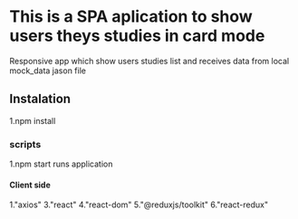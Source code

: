 # This is a SPA aplication to show users theys studies in card mode

Responsive app which show users studies list and receives data from local mock_data jason file

## Instalation

1.npm install

### scripts

1.npm start runs application

#### Client side

1."axios"
3."react"
4."react-dom"
5."@reduxjs/toolkit"
6."react-redux"
